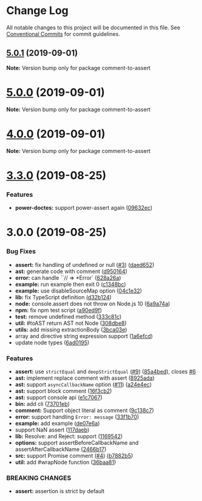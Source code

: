 # Change Log

All notable changes to this project will be documented in this file.
See [Conventional Commits](https://conventionalcommits.org) for commit guidelines.

## [5.0.1](https://github.com/azu/comment-to-assert/compare/v5.0.0...v5.0.1) (2019-09-01)

**Note:** Version bump only for package comment-to-assert





# [5.0.0](https://github.com/azu/comment-to-assert/compare/v4.1.2...v5.0.0) (2019-09-01)

**Note:** Version bump only for package comment-to-assert





# [4.0.0](https://github.com/azu/comment-to-assert/compare/v3.3.3...v4.0.0) (2019-09-01)

**Note:** Version bump only for package comment-to-assert





# [3.3.0](https://github.com/azu/comment-to-assert/compare/v3.2.1...v3.3.0) (2019-08-25)


### Features

* **power-doctes:** support power-assert again ([09632ec](https://github.com/azu/comment-to-assert/commit/09632ec))





# 3.0.0 (2019-08-25)


### Bug Fixes

* **assert:** fix handling of undefined or null ([#3](https://github.com/azu/comment-to-assert/issues/3)) ([daed652](https://github.com/azu/comment-to-assert/commit/daed652))
* **ast:** generate code with comment ([d950164](https://github.com/azu/comment-to-assert/commit/d950164))
* **error:** can handle ``// => *Error` ([628a26a](https://github.com/azu/comment-to-assert/commit/628a26a))
* **example:** run example then exit 0 ([c1348bc](https://github.com/azu/comment-to-assert/commit/c1348bc))
* **example:** use disableSourceMap option ([04c1e32](https://github.com/azu/comment-to-assert/commit/04c1e32))
* **lib:** fix TypeScript definition ([d32b124](https://github.com/azu/comment-to-assert/commit/d32b124))
* **node:** console.assert does not throw on Node.js 10 ([6a9a74a](https://github.com/azu/comment-to-assert/commit/6a9a74a))
* **npm:** fix npm test script ([a90ed9f](https://github.com/azu/comment-to-assert/commit/a90ed9f))
* **test:** remove undefined method ([333c81c](https://github.com/azu/comment-to-assert/commit/333c81c))
* **util:** #toAST return AST not Node ([308dbe8](https://github.com/azu/comment-to-assert/commit/308dbe8))
* **utils:** add missing extractionBody ([3bca03e](https://github.com/azu/comment-to-assert/commit/3bca03e))
* array and directive string expression support ([1a6efcd](https://github.com/azu/comment-to-assert/commit/1a6efcd))
* update node types ([6ad0195](https://github.com/azu/comment-to-assert/commit/6ad0195))


### Features

* **assert:** use `strictEqual` and `deepStrictEqual` ([#9](https://github.com/azu/comment-to-assert/issues/9)) ([85a4bed](https://github.com/azu/comment-to-assert/commit/85a4bed)), closes [#6](https://github.com/azu/comment-to-assert/issues/6)
* **ast:** implement replace comment with assert ([8925ada](https://github.com/azu/comment-to-assert/commit/8925ada))
* **ast:** support `asyncCallbackName` option ([#11](https://github.com/azu/comment-to-assert/issues/11)) ([a24e4ec](https://github.com/azu/comment-to-assert/commit/a24e4ec))
* **ast:** support block comment ([16f3cb2](https://github.com/azu/comment-to-assert/commit/16f3cb2))
* **ast:** support console api ([e1c7067](https://github.com/azu/comment-to-assert/commit/e1c7067))
* **bin:** add cli ([73701eb](https://github.com/azu/comment-to-assert/commit/73701eb))
* **comment:** Support object literal as comment ([9c138c7](https://github.com/azu/comment-to-assert/commit/9c138c7))
* **error:** support handling `Error: message` ([33f1b70](https://github.com/azu/comment-to-assert/commit/33f1b70))
* **example:** add example ([de07e6a](https://github.com/azu/comment-to-assert/commit/de07e6a))
* support NaN assert ([117daeb](https://github.com/azu/comment-to-assert/commit/117daeb))
* **lib:** Resolve: and Reject: support ([1169542](https://github.com/azu/comment-to-assert/commit/1169542))
* **options:** support assertBeforeCallbackName and assertAfterCallbackName ([2466b17](https://github.com/azu/comment-to-assert/commit/2466b17))
* **src:** support Promise comment ([#4](https://github.com/azu/comment-to-assert/issues/4)) ([b7882b5](https://github.com/azu/comment-to-assert/commit/b7882b5))
* **util:** add #wrapNode function ([36baa81](https://github.com/azu/comment-to-assert/commit/36baa81))


### BREAKING CHANGES

* **assert:** assertion is strict by default
